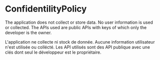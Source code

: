 # ConfidentilityPolicy

The application does not collect or store data.
No user information is used or collected.
The APIs used are public APIs with keys of which only the developer is the owner.

L'application ne collecte ni stock de donnée.
Aucune information utilisateur n'est utilisée ou collécté.
Les API utilisés sont des API publique avec une clés dont seul le développeur est le propriétaire.
